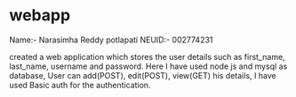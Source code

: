 # webapp

Name:- Narasimha Reddy potlapati
NEUID:- 002774231

created a web application which stores the user details such as first_name, last_name, username and password. Here I have used node js and mysql as database, User can add(POST), edit(POST), view(GET) his details, I have used Basic auth for the authentication.